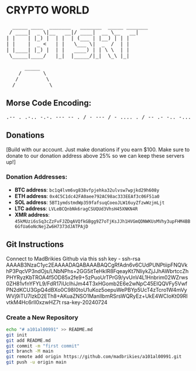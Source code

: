 # CRYPTO WORLD

<pre>
  _____ ____  _______   _______  _____ _______ 
 / ____|  _ \|__   __|/ ____|  __ \__   __|
| |    | |_) |  | |  | (___ | |__) | | |   
| |    |  _ <   | |   \___ \|  _  /  | |   
| |____| |_) |  | |   ____) | | \ \  | |   
 \_____|____/   |_|  |_____/|_|  \_\ |_|

      _____
    /       \
   /         \
  /___________\
</pre>

## Morse Code Encoding:
<pre>
.-- . .-.. -.-. --- -- . / - --- / - .... . / -- .- -.. -... .-. .. -.- .. . ... / .-. . ... . .- .-. -.-. .... / .- -. -.. / -.. . ...- . .-.. --- .--. -- . -. - / .-. . .--. --- ... / .- -. -.. / -.- -. --- .-- .-.. . -.. --. . / -... .- ... . -.-.-- / -.. --- -. .- - . / - --- / ..- ... / ..-. --- .-. / -- --- .-. . / -... .-.. --- -.- -.-. .... .- .. -. / -.. . ...- . .-.. --- .--. -- . -. - -.-.-- / -... -.-. / .- -.. -.. .-. . ... ... / -... -.-. ----. .----.----- --...-- ----. ... -.-. ....- ..--- ..-. --- .... / . - .... / .- -.. -.. .-. . ... ... / ----- -..- ....- -.-. ..... -.-. .----.---- ..--- .- .-.. .-.. . / ----. ...-- ---.. -... -.-. ....- / .----. .---- .- .-.. -.. .-. . ... ... / ....- ....- -.-. --..-- ..--- / ...-- .---- ..--- .--. / .-.. .--- .-- .---- -.-. .... .-- .... .. ...- .--. --- -.-.-. -.-.-- 
</pre>

## Donations

[Build with our account. Just make donations if you earn $100. Make sure to donate to our donation address above 25% so we can keep these servers up!]

### Donation Addresses:
- **BTC address**: `bc1q4lvm6vg838vfpjehka32ulvsw7wpjkd29h608y`
- **ETH address**: `0x4C5C1dc42FA0aee792AC98ac333EEAf3c06F51a0`
- **SOL address**: `5BT1ymdstmdWp359fafsuqCoeoJLW16uyZfzwWzjmLjt`
- **LTC address**: `LVLeBCQnbNk6ragCSUQUd3VhsH45XNKN4R`
- **XMR address**: `45kMUzi6sSq3cZzFvFJZDqAVQfkGBgg9Z7oTjKsJJh1HVGmQDNWKUsMVhy3upFHM4BB6GfUa6oNcNejZw6H7373dJATPAjD`

## Git Instructions
Connect to MadBrikies Github via this ssh key - ssh-rsa AAAAB3NzaC1yc2EAAAADAQABAAABAQCgRfAdn6v6CUdPUNPtiipFNQVkhP3PqcVP3ndOjs/LNbNPhs+2GG5itTeHkIR8FqeayKt7NliykZjJJhAWbrtccZhPHYRyzKbTROA4f5OD85x2fe9+5zPuoUrTPrG9/yvUnV4L1Hnbrim02WZrws0ZH81vfnYFYL9/FdR17iUcIhiJm44T3xHGomb2E6e2wNpC45EIQQVFy5VwfPN2dKCU3GpQ4dBXo0C98I0toU1uKoz5oepuWePBYp5UcT4zTcro1W4mVyWVj9iTU7lzkD2ETh8+AKuaZNSO1ManIlbmRSrsWQRyEz+UkE4WCIoKt09RIvtkM4Hc6rll0xzwHZ7t rsa-key-20240724

### Create a New Repository
```bash
echo "# a101al00991" >> README.md
git init
git add README.md
git commit -m "first commit"
git branch -M main
git remote add origin https://github.com/madbrikies/a101al00991.git
git push -u origin main
